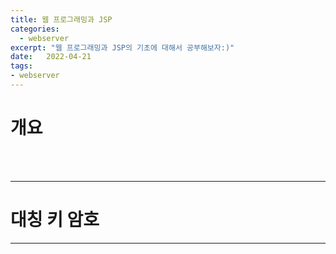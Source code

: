 ```yaml
---
title: 웹 프로그래밍과 JSP
categories: 
  - webserver
excerpt: "웹 프로그래밍과 JSP의 기초에 대해서 공부해보자:)"
date:   2022-04-21
tags:
- webserver
---
```


# 개요



<br />
<br />

---

# 대칭 키 암호

---
